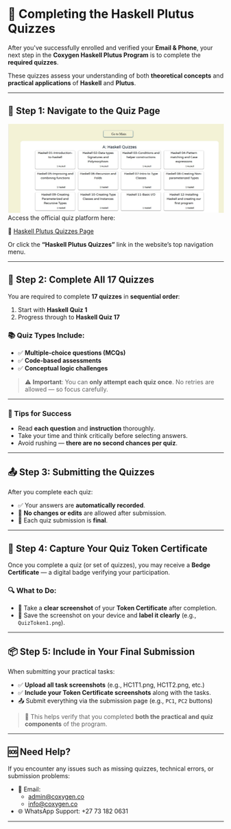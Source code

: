 # 📝 Completing the Haskell Plutus Quizzes

After you've successfully enrolled and verified your **Email & Phone**, your next step in the **Coxygen Haskell Plutus Program** is to complete the **required quizzes**.

These quizzes assess your understanding of both **theoretical concepts** and **practical applications** of **Haskell** and **Plutus**.

---

## 🚀 Step 1: Navigate to the Quiz Page

![alt text](quiz.jpg)
Access the official quiz platform here:

🔗 [Haskell Plutus Quizzes Page](https://coxygen.co/universities/quiz/)

Or click the **“Haskell Plutus Quizzes”** link in the website’s top navigation menu.

---

## 🧠 Step 2: Complete All 17 Quizzes

You are required to complete **17 quizzes** in **sequential order**:

1. Start with **Haskell Quiz 1**
2. Progress through to **Haskell Quiz 17**

### 📚 Quiz Types Include:

- ✅ **Multiple-choice questions (MCQs)**
- ✅ **Code-based assessments**
- ✅ **Conceptual logic challenges**

> ⚠️ **Important**: You can **only attempt each quiz once**. No retries are allowed — so focus carefully.

---

### 📖 Tips for Success

- Read **each question** and **instruction** thoroughly.
- Take your time and think critically before selecting answers.
- Avoid rushing — **there are no second chances per quiz**.

---

## 📤 Step 3: Submitting the Quizzes

After you complete each quiz:

- ✅ Your answers are **automatically recorded**.
- 🚫 **No changes or edits** are allowed after submission.
- 💾 Each quiz submission is **final**.

---

## 📸 Step 4: Capture Your Quiz Token Certificate

Once you complete a quiz (or set of quizzes), you may receive a **Bedge Certificate** — a digital badge verifying your participation.

### 🔍 What to Do:

- 📸 Take a **clear screenshot** of your **Token Certificate** after completion.
- 💾 Save the screenshot on your device and **label it clearly** (e.g., `QuizToken1.png`).

---

## 📦 Step 5: Include in Your Final Submission

When submitting your practical tasks:

- ✅ **Upload all task screenshots** (e.g., HC1T1.png, HC1T2.png, etc.)
- ✅ **Include your Token Certificate screenshots** along with the tasks.
- 📤 Submit everything via the submission page (e.g., `PC1`, `PC2` buttons)

> 🧠 This helps verify that you completed **both the practical and quiz components** of the program.

---

## 🆘 Need Help?

If you encounter any issues such as missing quizzes, technical errors, or submission problems:

- 📧 Email:  
  - [admin@coxygen.co](mailto:admin@coxygen.co)  
  - [info@coxygen.co](mailto:info@coxygen.co)  
- 🌐 WhatsApp Support: +27 73 182 0631

---

